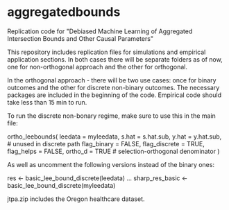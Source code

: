 # aggregatedbounds
Replication code for "Debiased Machine Learning of Aggregated Intersection Bounds and Other Causal Parameters"

This repository includes replication files for simulations and empirical application sections.
In both cases there will be separate folders as of now, one for non-orthogonal approach and the other for orthogonal.

In the orthogonal approach - there will be two use cases: once for binary outcomes and the other for discrete non-binary outcomes.
The necessary packages are included in the beginning of the code. 
Empirical code should take less than 15 min to run. 

To run the discrete non-bonary regime, make sure to use this in the main file:

ortho_leebounds(
  leedata = myleedata,
  s.hat   = s.hat.sub,
  y.hat   = y.hat.sub,     # unused in discrete path
  flag_binary   = FALSE,
  flag_discrete = TRUE,
  flag_helps    = FALSE,
  ortho_d       = TRUE     # selection-orthogonal denominator
)


As well as uncomment the following versions instead of the binary ones:

res <- basic_lee_bound_discrete(leedata)
...
sharp_res_basic <- basic_lee_bound_discrete(myleedata)


jtpa.zip includes the Oregon healthcare dataset.

